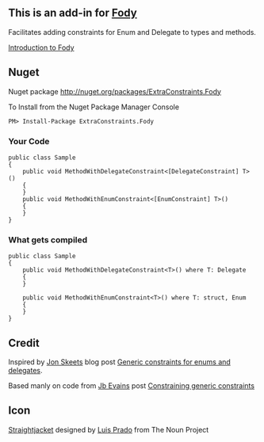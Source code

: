 ## This is an add-in for [Fody](https://github.com/Fody/Fody/) 

Facilitates adding constraints for Enum and Delegate to types and methods.

[Introduction to Fody](http://github.com/Fody/Fody/wiki/SampleUsage)

## Nuget 

Nuget package http://nuget.org/packages/ExtraConstraints.Fody 

To Install from the Nuget Package Manager Console 
    
    PM> Install-Package ExtraConstraints.Fody


### Your Code

    public class Sample
    {
        public void MethodWithDelegateConstraint<[DelegateConstraint] T> ()
        {        
        }
        public void MethodWithEnumConstraint<[EnumConstraint] T>()
        {
        }
    } 
	

### What gets compiled

    public class Sample
    {
        public void MethodWithDelegateConstraint<T>() where T: Delegate
        {
        }

        public void MethodWithEnumConstraint<T>() where T: struct, Enum
        {
        }
    }



## Credit 

Inspired by [Jon Skeets](http://msmvps.com/blogs/jon_skeet)  blog post [Generic constraints for enums and delegates](http://msmvps.com/blogs/jon_skeet/archive/2009/09/10/generic-constraints-for-enums-and-delegates.aspx).

Based manly on code from [Jb Evains](http://evain.net/blog/) post [ Constraining generic constraints](http://evain.net/blog/articles/2012/01/13/constraining-generic-constraints)

## Icon

<a href="http://thenounproject.com/noun/straightjacket/#icon-No7600" target="_blank">Straightjacket</a> designed by <a href="http://thenounproject.com/Luis" target="_blank">Luis Prado</a> from The Noun Project


